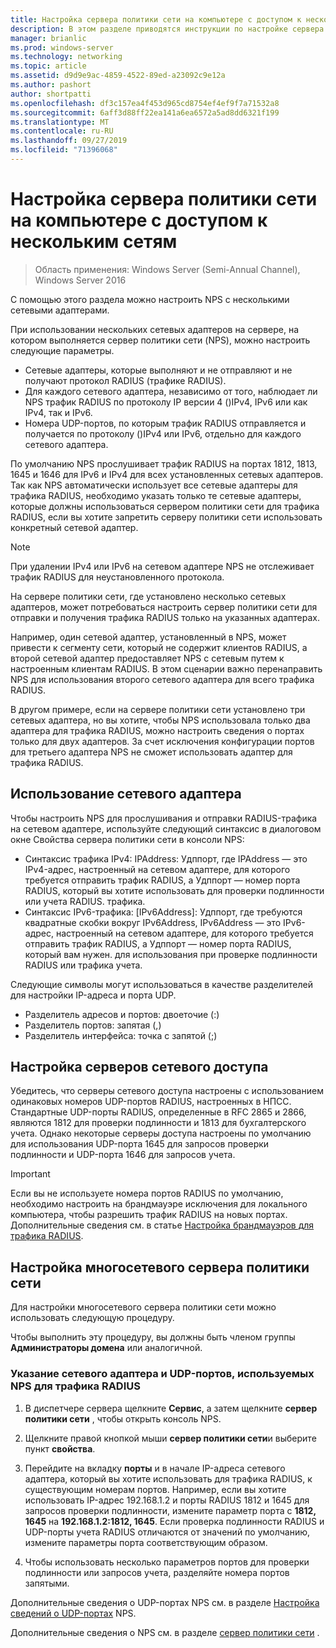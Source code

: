 ```yaml
---
title: Настройка сервера политики сети на компьютере с доступом к нескольким сетям
description: В этом разделе приводятся инструкции по настройке сервера с несколькими сетевыми адаптерами, на которых работает сервер политики сети в Windows Server 2016.
manager: brianlic
ms.prod: windows-server
ms.technology: networking
ms.topic: article
ms.assetid: d9d9e9ac-4859-4522-89ed-a23092c9e12a
ms.author: pashort
author: shortpatti
ms.openlocfilehash: df3c157ea4f453d965cd8754ef4ef9f7a71532a8
ms.sourcegitcommit: 6aff3d88ff22ea141a6ea6572a5ad8dd6321f199
ms.translationtype: MT
ms.contentlocale: ru-RU
ms.lasthandoff: 09/27/2019
ms.locfileid: "71396068"
---
```

# <a name="configure-nps-on-a-multihomed-computer"></a>Настройка сервера политики сети на компьютере с доступом к нескольким сетям

>Область применения: Windows Server (Semi-Annual Channel), Windows Server 2016

С помощью этого раздела можно настроить NPS с несколькими сетевыми адаптерами.

При использовании нескольких сетевых адаптеров на сервере, на котором выполняется сервер политики сети (NPS), можно настроить следующие параметры.

- Сетевые адаптеры, которые выполняют и не отправляют и не получают протокол RADIUS \(трафике RADIUS\).
- Для каждого сетевого адаптера, независимо от того, наблюдает ли NPS трафик RADIUS по протоколу IP версии 4 \(\)IPv4, IPv6 или как IPv4, так и IPv6.
- Номера UDP-портов, по которым трафик RADIUS отправляется и получается по протоколу \(\)IPv4 или IPv6, отдельно для каждого сетевого адаптера.

По умолчанию NPS прослушивает трафик RADIUS на портах 1812, 1813, 1645 и 1646 для IPv6 и IPv4 для всех установленных сетевых адаптеров. Так как NPS автоматически использует все сетевые адаптеры для трафика RADIUS, необходимо указать только те сетевые адаптеры, которые должны использоваться сервером политики сети для трафика RADIUS, если вы хотите запретить серверу политики сети использовать конкретный сетевой адаптер.

>[!NOTE]
>При удалении IPv4 или IPv6 на сетевом адаптере NPS не отслеживает трафик RADIUS для неустановленного протокола.

На сервере политики сети, где установлено несколько сетевых адаптеров, может потребоваться настроить сервер политики сети для отправки и получения трафика RADIUS только на указанных адаптерах.

Например, один сетевой адаптер, установленный в NPS, может привести к сегменту сети, который не содержит клиентов RADIUS, а второй сетевой адаптер предоставляет NPS с сетевым путем к настроенным клиентам RADIUS. В этом сценарии важно перенаправить NPS для использования второго сетевого адаптера для всего трафика RADIUS.

В другом примере, если на сервере политики сети установлено три сетевых адаптера, но вы хотите, чтобы NPS использовала только два адаптера для трафика RADIUS, можно настроить сведения о портах только для двух адаптеров. За счет исключения конфигурации портов для третьего адаптера NPS не сможет использовать адаптер для трафика RADIUS.

## <a name="using-a-network-adapter"></a>Использование сетевого адаптера

Чтобы настроить NPS для прослушивания и отправки RADIUS-трафика на сетевом адаптере, используйте следующий синтаксис в диалоговом окне Свойства сервера политики сети в консоли NPS:

- Синтаксис трафика IPv4: IPAddress: Удппорт, где IPAddress — это IPv4-адрес, настроенный на сетевом адаптере, для которого требуется отправить трафик RADIUS, а Удппорт — номер порта RADIUS, который вы хотите использовать для проверки подлинности или учета RADIUS. трафика.
- Синтаксис IPv6-трафика: [IPv6Address]: Удппорт, где требуются квадратные скобки вокруг IPv6Address, IPv6Address — это IPv6-адрес, настроенный на сетевом адаптере, для которого требуется отправить трафик RADIUS, а Удппорт — номер порта RADIUS, который вам нужен. для использования при проверке подлинности RADIUS или трафика учета.

Следующие символы могут использоваться в качестве разделителей для настройки IP-адреса и порта UDP.

- Разделитель адресов и портов: двоеточие (:)
- Разделитель портов: запятая (,)
- Разделитель интерфейса: точка с запятой (;)

## <a name="configuring-network-access-servers"></a>Настройка серверов сетевого доступа

Убедитесь, что серверы сетевого доступа настроены с использованием одинаковых номеров UDP-портов RADIUS, настроенных в НПСС. Стандартные UDP-порты RADIUS, определенные в RFC 2865 и 2866, являются 1812 для проверки подлинности и 1813 для бухгалтерского учета. Однако некоторые серверы доступа настроены по умолчанию для использования UDP-порта 1645 для запросов проверки подлинности и UDP-порта 1646 для запросов учета.

>[!IMPORTANT]
>Если вы не используете номера портов RADIUS по умолчанию, необходимо настроить на брандмауэре исключения для локального компьютера, чтобы разрешить трафик RADIUS на новых портах. Дополнительные сведения см. в статье [Настройка брандмауэров для трафика RADIUS](nps-firewalls-configure.md).

## <a name="configure-the-multihomed-nps"></a>Настройка многосетевого сервера политики сети

Для настройки многосетевого сервера политики сети можно использовать следующую процедуру.

Чтобы выполнить эту процедуру, вы должны быть членом группы **Администраторы домена** или аналогичной.

### <a name="to-specify-the-network-adapter-and-udp-ports-that-nps-uses-for-radius-traffic"></a>Указание сетевого адаптера и UDP-портов, используемых NPS для трафика RADIUS

1. В диспетчере сервера щелкните **Сервис**, а затем щелкните **сервер политики сети** , чтобы открыть консоль NPS.

2. Щелкните правой кнопкой мыши **сервер политики сети**и выберите пункт **свойства**.

3. Перейдите на вкладку **порты** и в начале IP-адреса сетевого адаптера, который вы хотите использовать для трафика RADIUS, к существующим номерам портов. Например, если вы хотите использовать IP-адрес 192.168.1.2 и порты RADIUS 1812 и 1645 для запросов проверки подлинности, измените параметр порта с **1812, 1645** на **192.168.1.2:1812, 1645**. Если проверка подлинности RADIUS и UDP-порты учета RADIUS отличаются от значений по умолчанию, измените параметры порта соответствующим образом.

4. Чтобы использовать несколько параметров портов для проверки подлинности или запросов учета, разделяйте номера портов запятыми.

Дополнительные сведения о UDP-портах NPS см. в разделе [Настройка сведений о UDP-портах](nps-udp-ports-configure.md) NPS.


Дополнительные сведения о NPS см. в разделе [сервер политики сети](nps-top.md) .


